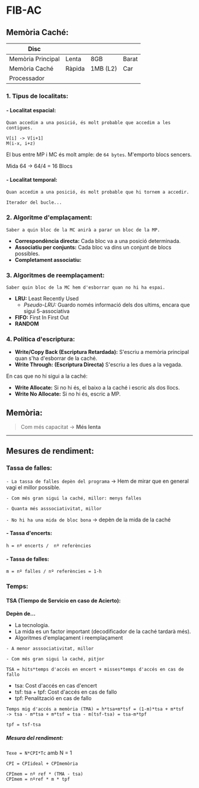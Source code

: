 # FIB-AC

## Memòria Caché:

Disc| | | |
-|-|-|-|
Memòria Principal | Lenta | 8GB | Barat
Memòria Caché | Ràpida | 1MB (L2) | Car
Processador |

### 1. Tipus de localitats:

#### - Localitat espacial:
```
Quan accedim a una posició, és molt probable que accedim a les contigues.

V[i] -> V[i+1]
M(i-x, i+z)
```

El bus entre MP i MC és molt ample: de `64 bytes`. M'emporto blocs sencers.

Mida 64 -> 64/4 = 16 Blocs

#### - Localitat temporal:
```
Quan accedim a una posició, és molt probable que hi tornem a accedir.

Iterador del bucle...
```

### 2. Algoritme d'emplaçament:
```
Saber a quin bloc de la MC anirà a parar un bloc de la MP.
```

- **Correspondència directa:** Cada bloc va a una posició determinada.
- **Associatiu per conjunts:** Cada bloc va dins un conjunt de blocs possibles.
- **Completament associatiu:**

### 3. Algoritmes de reemplaçament:
```
Saber quin bloc de la MC hem d'esborrar quan no hi ha espai.
```

- **LRU:** Least Recently Used
  - *Pseudo-LRU:* Guardo només informació dels dos ultims, encara que sigui 5-associativa
- **FIFO:** First In First Out
- **RANDOM**

### 4. Política d'escriptura:

- **Write/Copy Back (Escriptura Retardada):** S'escriu a memòria principal quan s'ha d'esborrar de la caché.
- **Write Through: (Escriptura Directa)** S'escriu a les dues a la vegada.

En cas que no hi sigui a la caché:
- **Write Allocate:** Si no hi és, el baixo a la caché i escric als dos llocs.
- **Write No Allocate:** Si no hi és, escric a MP.

## Memòria:
> Com més capacitat -> **Més lenta**

-----

## Mesures de rendiment:

### Tassa de falles:

`- La tassa de falles depèn del programa` -> Hem de mirar que en general vagi el millor possible.

`- Com més gran sigui la caché, millor: menys falles`

`- Quanta més asssociativitat, millor`

`- No hi ha una mida de bloc bona` -> depèn de la mida de la caché

#### - Tassa d'encerts:
```
h = nº encerts /  nº referències
```

#### - Tassa de falles:
```
m = nº falles / nº referències = 1-h
```

### Temps:

#### TSA (Tiempo de Servicio en caso de Acierto):

**Depèn de...**
- La tecnologia.
- La mida es un factor important (decodificador de la caché tardarà més).
- Algoritmes d'emplaçament i reemplaçament

`- A menor asssociativitat, millor`

`- Com més gran sigui la caché, pitjor`

```
TSA = hits*temps d'accés en encert + misses*temps d'accés en cas de fallo
```
- tsa: Cost d'accés en cas d'encert
- tsf: tsa + tpf: Cost d'accés en cas de fallo
- tpf: Penalització en cas de fallo


```
Temps mig d'accés a memòria (TMA) = h*tsa+m*tsf = (1-m)*tsa + m*tsf
-> tsa - m*tsa + m*tsf = tsa - m(tsf-tsa) = tsa-m*tpf

tpf = tsf-tsa
```

##### Mesura del rendiment:

`Texe = N*CPI*Tc` amb N = 1

`CPI = CPIideal + CPImemòria`

```
CPImem = nº ref * (TMA - tsa)
CPImem = nºref * m * tpf
```
